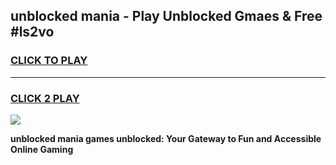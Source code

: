 
## unblocked mania - Play Unblocked Gmaes & Free #ls2vo
<h3>
<a href="https://news.freeplayer.one?title=unblocked_mania&ref=26F">CLICK TO PLAY</a></h3>
<hr>

<h3>
<a href="https://news.freeplayer.one?title=unblocked_mania&ref=26F">CLICK 2 PLAY</a>
  
</h3>

<a href="https://news.freeplayer.one?title=unblocked_mania&ref=26F/"><img src="https://clearcache.store/games.png"></a>


**unblocked mania games unblocked: Your Gateway to Fun and Accessible Online Gaming**
